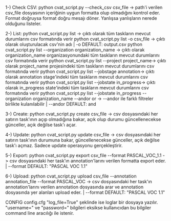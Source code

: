 1-) Check CSV:
python cvat_script.py --check_csv csv_file -> path'i verilen csv_file dosyasının içeriğinin uygun formatta olup olmadığını kontrol eder. Format doğruysa format doğru mesajı döner. Yanlışsa yanlışların nerede olduğunu listeler.

2-) List:
python cvat_script.py list -> çıktı olarak tüm taskların mevcut durumlarını csv formatında verir
python cvat_script.py list -o csv_file -> çıktı olarak oluşturulacak csv'nin adı	| -o DEFAULT: output.csv
python cvat_script.py list --organization organization_name -> çıktı olarak organization_name organizasyonundaki tüm taskların mevcut durumlarını csv formatında verir
python cvat_script.py list --project project_name-> çıktı olarak project_name projesindeki tüm taskların mevcut durumlarını  csv formatında verir
python cvat_script.py list --jobstage annotation-> çıktı olarak annotation stage'indeki tüm taskların mevcut durumlarını csv formatında verir
python cvat_script.py list --jobstate in_progress-> çıktı olarak in_progress state'indeki tüm taskların mevcut durumlarını csv formatında verir
python cvat_script.py list --jobstate in_progress --organization organization_name --andor or -> --andor ile farklı filtreler birlikte kulanılabilir	| --andor DEFAULT: and

3-) Create:
python cvat_script.py create  csv_file -> csv dosyasındaki her satırın task'ının açıp olmadığına bakar, açık olup durumu güncellenecekse günceller, açık değilse task'ı açar.

4-) Update:
python cvat_script.py update  csv_file -> csv dosyasındaki her satırın task'ının durumuna bakar, güncellenecekse günceller, açık değilse task'ı açmaz. Sadece update operasyonu gerçekleştirir.

5-) Export:
python cvat_script.py export  csv_file --format PASCAL_VOC_1.1 -> csv dosyasındaki her task'ın annotation'larını verilen formatta export eder.	| --format DEFAULT: "PASCAL VOC 1.1"

6-) Upload:
python cvat_script.py upload  csv_file --annotation annotation_file --format PASCAL_VOC -> csv dosyasındaki her task'ın annotation'larını verilen annotation dosyasında arar ve annotation dosyasında yer alanları upload eder. 	| --format DEFAULT: "PASCAL VOC 1.1" 


CONFIG
config.cfg
"log_file=True" şeklinde ise loglar bir dosyaya yazılır.
"username=" ve "password=" bilgileri eksikse kullanıcıdan bu bilgiler command line aracılığı ile istenir.
